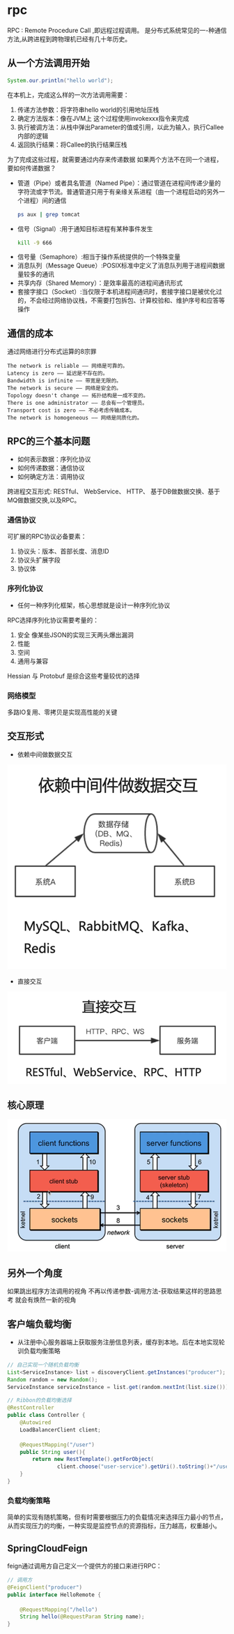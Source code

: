 # rpc

RPC : Remote Procedure Call ,即远程过程调用。
是分布式系统常见的一-种通信方法,从跨进程到跨物理机已经有几十年历史。

## 从一个方法调用开始

```java
System.our.println("hello world");
```

在本机上，完成这么样的一次方法调用需要：

1. 传递方法参数：将字符串hello world的引用地址压栈
2. 确定方法版本：像在JVM上 这个过程使用invokexxx指令来完成
3. 执行被调方法：从栈中弹出Parameter的值或引用，以此为输入，执行Callee内部的逻辑
4. 返回执行结果：将Callee的执行结果压栈

为了完成这些过程，就需要通过内存来传递数据 如果两个方法不在同一个进程，要如何传递数据？

- 管道（Pipe）或者具名管道（Named Pipe）：通过管道在进程间传递少量的字符流或字节流。普通管道只用于有亲缘关系进程（由一个进程启动的另外一个进程）间的通信
  ```sh
  ps aux | grep tomcat
  ```
- 信号（Signal）:用于通知目标进程有某种事件发生
  ```sh
  kill -9 666
  ```
- 信号量（Semaphore）:相当于操作系统提供的一个特殊变量
- 消息队列（Message Queue）:POSIX标准中定义了消息队列用于进程间数据量较多的通讯
- 共享内存（Shared Memory）：是效率最高的进程间通讯形式
- 套接字接口（Socket）:当仅限于本机进程间通讯时，套接字接口是被优化过的，不会经过网络协议栈，不需要打包拆包、计算校验和、维护序号和应答等操作

## 通信的成本

通过网络进行分布式运算的8宗罪

```
The network is reliable —— 网络是可靠的。
Latency is zero —— 延迟是不存在的。
Bandwidth is infinite —— 带宽是无限的。
The network is secure —— 网络是安全的。
Topology doesn't change —— 拓扑结构是一成不变的。
There is one administrator —— 总会有一个管理员。
Transport cost is zero —— 不必考虑传输成本。
The network is homogeneous —— 网络是同质化的。
```

## RPC的三个基本问题

- 如何表示数据：序列化协议
- 如何传递数据：通信协议
- 如何确定方法：调用协议

跨进程交互形式: RESTful、 WebService、 HTTP、 基于DB做数据交换、基于MQ做数据交换,以及RPC。

### 通信协议

可扩展的RPC协议必备要素：

1. 协议头：版本、首部长度、消息ID
2. 协议头扩展字段
3. 协议体

### 序列化协议

- 任何一种序列化框架，核心思想就是设计一种序列化协议

RPC选择序列化协议需要考量的：

1. 安全 像某些JSON的实现三天两头爆出漏洞
2. 性能
3. 空间
4. 通用与兼容

Hessian 与 Protobuf 是综合这些考量较优的选择

### 网络模型

多路IO复用、零拷贝是实现高性能的关键

## 交互形式

- 依赖中间做数据交互

![批注 2020-05-08 204733](/assets/批注%202020-05-08%20204733.png)

- 直接交互

![批注 2020-05-08 204746](/assets/批注%202020-05-08%20204746.png)

## 核心原理

![批注 2020-05-08 205456](/assets/批注%202020-05-08%20205456.png)

## 另外一个角度

如果跳出程序方法调用的视角 不再以传递参数-调用方法-获取结果这样的思路思考 就会有焕然一新的视角

## 客户端负载均衡

- 从注册中心服务器端上获取服务注册信息列表，缓存到本地。后在本地实现轮训负载均衡策略

```java
// 自己实现一个随机负载均衡
List<ServiceInstance> list = discoveryClient.getInstances("producer");
Random random = new Random();
ServiceInstance serviceInstance = list.get(random.nextInt(list.size()));
```

```java
// Ribbon的负载均衡选择
@RestController
public class Controller {
    @Autowired
    LoadBalancerClient client;

    @RequestMapping("/user")
    public String user(){
        return new RestTemplate().getForObject(
                client.choose("user-service").getUri().toString()+"/user",String.class);
    }
}
```

### 负载均衡策略

简单的实现有随机策略，但有时需要根据压力的负载情况来选择压力最小的节点，从而实现压力的均衡，一种实现是监控节点的资源指标，压力越高，权重越小。

## SpringCloudFeign

feign通过调用方自己定义一个提供方的接口来进行RPC：

```java
// 调用方
@FeignClient("producer")
public interface HelloRemote {

    @RequestMapping("/hello")
    String hello(@RequestParam String name);
}
```
